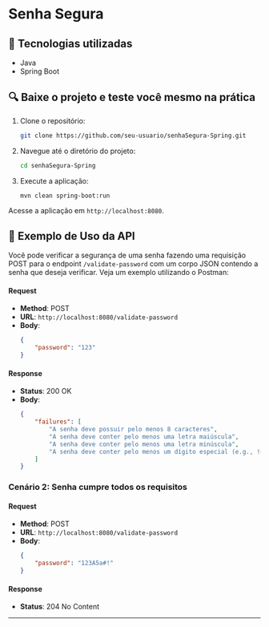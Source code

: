 # Senha Segura

## 🚀 Tecnologias utilizadas
- Java
- Spring Boot

## 🔍 Baixe o projeto e teste você mesmo na prática
1. Clone o repositório:
    ```sh
    git clone https://github.com/seu-usuario/senhaSegura-Spring.git
    ```
2. Navegue até o diretório do projeto:
    ```sh
    cd senhaSegura-Spring
    ```
3. Execute a aplicação:
    ```sh
    mvn clean spring-boot:run
    ```

Acesse a aplicação em `http://localhost:8080`.

## 📄 Exemplo de Uso da API

Você pode verificar a segurança de uma senha fazendo uma requisição POST para o endpoint `/validate-password` com um corpo JSON contendo a senha que deseja verificar. Veja um exemplo utilizando o Postman:

#### Request
- **Method**: POST
- **URL**: `http://localhost:8080/validate-password`
- **Body**:
    ```json
    {
        "password": "123"
    }
    ```

#### Response
- **Status**: 200 OK
- **Body**:
    ```json
    {
        "failures": [
            "A senha deve possuir pelo menos 8 caracteres",
            "A senha deve conter pelo menos uma letra maiúscula",
            "A senha deve conter pelo menos uma letra minúscula",
            "A senha deve conter pelo menos um dígito especial (e.g., !@#$%)"
        ]
    }
    ```
### Cenário 2: Senha cumpre todos os requisitos

#### Request
- **Method**: POST
- **URL**: `http://localhost:8080/validate-password`
- **Body**:
    ```json
    {
        "password": "123A5a#!"
    }
    ```

#### Response
- **Status**: 204 No Content



---
